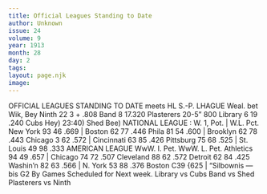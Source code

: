 ```yaml
---
title: Official Leagues Standing to Date
author: Unknown
issue: 24
volume: 9
year: 1913
month: 28
day: 2
tags:
layout: page.njk
image:
---
```

OFFICIAL LEAGUES STANDING TO DATE meets HL S.-P. LHAGUE Weal. bet Wik, Bey Ninth 22 3 + .808 Band 8 17.320 Plasterers 20-5” 800 Library 6 19 .240 Cubs Hey) 23:40) Shed Bee) NATIONAL LEAGUE : W. 1, Pot. | W.L. Pct. New York 93 46 .669 | Boston 62 77 .446 Phila 81 54 .600 | Brooklyn 62 78 .443 Chicago 3 62 .572 | Cincinnati 63 85 .426 Pittsburg 75 68 .525 | St. Louis 49 98 .333 AMERICAN LEAGUE WwW. I. Pet. WwW. L. Pet. Athletics 94 49 .657 | Chicago 74 72 .507 Cleveland 88 62 .572 Detroit 62 84 .425 Washin’n 82 63 .566 | N. York 53 88 .376 Boston C39 {625 | “Silbownis — bis G2 By Games Scheduled for Next week. Library vs Cubs Band vs Shed Plasterers vs Ninth 




